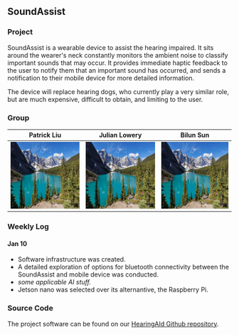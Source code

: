 ## SoundAssist

### Project

SoundAssist is a wearable device to assist the hearing impaired. It sits around the wearer's neck constantly monitors the ambient noise to classify important sounds that may occur. It provides immediate haptic feedback to the user to notify them that an important sound has occurred, and sends a notification to their mobile device for more detailed information.

The device will replace hearing dogs, who currently play a very similar role, but are much expensive, difficult to obtain, and limiting to the user.

### Group

|Patrick Liu     | Julian Lowery | Bilun Sun     |
|:--------------:|:-------------:|:-------------:|
| <img src="/lake.jpg" width="200" height="150"> |  <img src="/lake.jpg" width="200" height="150"> | <img src="/lake.jpg" width="200" height="150"> |

### Weekly Log

#### Jan 10

- Software infrastructure was created.
- A detailed exploration of options for bluetooth connectivity between the SoundAssist and mobile device was conducted.
- _some applicable AI stuff._
- Jetson nano was selected over its alternantive, the Raspberry Pi.

### Source Code

The project software can be found on our [HearingAId Github repository](https://github.com/bilunsun/HearingAId).
